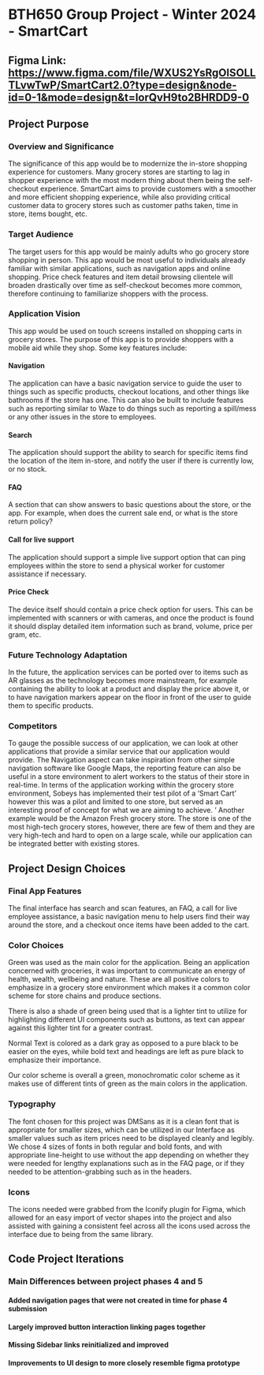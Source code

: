 # BTH650 Group Project - Winter 2024 - SmartCart

## Figma Link: https://www.figma.com/file/WXUS2YsRgOlSOLLTLvwTwP/SmartCart2.0?type=design&node-id=0-1&mode=design&t=IorQvH9to2BHRDD9-0

## Project Purpose

### Overview and Significance 

The significance of this app would be to modernize the in-store shopping experience for customers. Many grocery stores are starting to lag in shopper experience with the most modern thing about them being the self-checkout experience. SmartCart aims to provide customers with a smoother and more efficient shopping experience, while also providing critical customer data to grocery stores such as customer paths taken, time in store, items bought, etc.

### Target Audience

The target users for this app would be mainly adults who go grocery store shopping in person. This app would be most useful to individuals already familiar with similar applications, such as navigation apps and online shopping. Price check features and item detail browsing clientele will broaden drastically over time as self-checkout becomes more common, therefore continuing to familiarize shoppers with the process. 

### Application Vision

This app would be used on touch screens installed on shopping carts in grocery stores. The purpose of this app is to provide shoppers with a mobile aid while they shop. Some key features include:

#### Navigation

The application can have a basic navigation service to guide the user to things such as specific products, checkout locations, and other things like bathrooms if the store has one. This can also be built to include features such as reporting similar to Waze to do things such as reporting a spill/mess or any other issues in the store to employees.

#### Search

The application should support the ability to search for specific items find the location of the item in-store, and notify the user if there is currently low, or no stock.

#### FAQ

A section that can show answers to basic questions about the store, or the app. For example, when does the current sale end, or what is the store return policy? 

#### Call for live support

The application should support a simple live support option that can ping employees within the store to send a physical worker for customer assistance if necessary. 

#### Price Check

The device itself should contain a price check option for users. This can be implemented with scanners or with cameras, and once the product is found it should display detailed item information such as brand, volume, price per gram, etc.


### Future Technology Adaptation

In the future, the application services can be ported over to items such as AR glasses as the technology becomes more mainstream, for example containing the ability to look at a product and display the price above it, or to have navigation markers appear on the floor in front of the user to guide them to specific products.

### Competitors

To gauge the possible success of our application, we can look at other applications that provide a similar service that our application would provide.
The Navigation aspect can take inspiration from other simple navigation software like Google Maps, the reporting feature can also be useful in a store environment to alert workers to the status of their store in real-time.
In terms of the application working within the grocery store environment, Sobeys has implemented their test pilot of a ‘Smart Cart’ however this was a pilot and limited to one store, but served as an interesting proof of concept for what we are aiming to achieve. ’
Another example would be the Amazon Fresh grocery store. The store is one of the most high-tech grocery stores, however, there are few of them and they are very high-tech and hard to open on a large scale, while our application can be integrated better with existing stores.

## Project Design Choices

### Final App Features

The final interface has search and scan features, an FAQ, a call for live employee assistance, a basic navigation menu to help users find their way around the store, and a checkout once items have been added to the cart. 

### Color Choices

Green was used as the main color for the application. Being an application concerned with groceries, it was important to communicate an energy of health, wealth, wellbeing and nature. These are all positive colors to emphasize in a grocery store environment which makes it a common color scheme for store chains and produce sections. 

There is also a shade of green being used that is a lighter tint to utilize for highlighting different UI components such as buttons, as text can appear against this lighter tint for a greater contrast. 

Normal Text is colored as a dark gray as opposed to a pure black to be easier on the eyes, while bold text and headings are left as pure black to emphasize their importance.

Our color scheme is overall a green, monochromatic color scheme as it makes use of different tints of green as the main colors in the application. 

### Typography

The font chosen for this project was DMSans as it is a clean font that is appropriate for smaller sizes, which can be utilized in our Interface as smaller values such as item prices need to be displayed cleanly and legibly. We chose 4 sizes of fonts in both regular and bold fonts, and with appropriate line-height to use without the app depending on whether they were needed for lengthy explanations such as in the FAQ page, or if they needed to be attention-grabbing such as in the headers.

### Icons

The icons needed were grabbed from the Iconify plugin for Figma, which allowed for an easy import of vector shapes into the project and also assisted with gaining a consistent feel across all the icons used across the interface due to being from the same library. 

## Code Project Iterations

### Main Differences between project phases 4 and 5

#### Added navigation pages that were not created in time for phase 4 submission

#### Largely improved button interaction linking pages together

#### Missing Sidebar links reinitialized and improved 

#### Improvements to UI design to more closely resemble figma prototype





